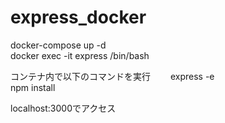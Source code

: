 # express_docker

docker-compose up -d  
docker exec -it express /bin/bash

コンテナ内で以下のコマンドを実行　　
express -e  
npm install

localhost:3000でアクセス
